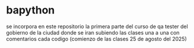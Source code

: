 # bapython
se incorpora en este repositorio la primera parte del curso de qa tester del gobierno de la ciudad donde se iran subiendo las clases una a una con comentarios cada codigo (comienzo de las clases 25 de agosto del 2025)

